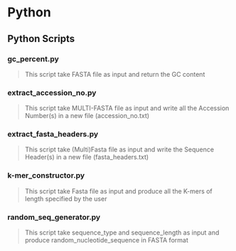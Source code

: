 # Python
## Python Scripts
### gc_percent.py
> This script take FASTA file as input and return the GC content
### extract_accession_no.py
> This script take MULTI-FASTA file as input and write all the Accession Number(s) in a new file (accession_no.txt)
### extract_fasta_headers.py
> This script take (Multi)Fasta file as input and write the Sequence Header(s) in a new file (fasta_headers.txt)
### k-mer_constructor.py
> This script take Fasta file as input and produce all the K-mers of length specified by the user
### random_seq_generator.py
> This script take sequence_type and sequence_length as input and produce random_nucleotide_sequence in FASTA format
